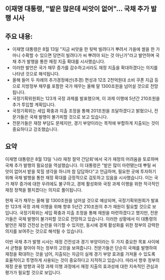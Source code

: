 ## 이재명 대통령, "밭은 많은데 씨앗이 없어"… 국채 추가 발행 시사

## 주요 내용:
*   이재명 대통령은 8월 13일 "지금 씨앗을 한 됫박 빌려다가 뿌려서 가을에 쌀을 한 가마니 수확할 수 있으면 당연히 빌려다가 씨 뿌려야 되는 것 아닌가"라고 발언하며 국채 추가 발행을 통한 재정 지출 확대를 시사했습니다.
*   이러한 발언은 국가 채무 증가를 감수하고서라도 재정 지출을 확대하겠다는 의지를 나타낸 것으로 해석됩니다.
*   올해 들어 두 차례의 추가경정예산(추경) 편성과 12조 2천억원대 소비 쿠폰 지급 등으로 지방정부 채무를 포함한 국가 채무는 올해 말 1300조원을 넘어설 것으로 전망됩니다.
*   국정기획위원회는 123개 국정 과제를 발표했으며, 이 과제 이행에 5년간 210조원을 추가 투입할 계획입니다.
*   국정기획위는 세입 확충과 지출 조정을 통해 201조원을 조달하겠다고 밝혔으나, 전문가들은 국채 발행이 불가피할 것으로 보고 있습니다.
*   전문가들은 재정 부담도 문제지만, 경기 부양이라는 목적에 부합하게 지출되는 것이 중요하다고 강조했습니다.

## 요약
이재명 대통령은 8월 13일 '나라 재정 절약 간담회'에서 국가 재정의 어려움을 토로하며 국채 추가 발행의 필요성을 역설했습니다. 이 대통령은 "밭은 많이 마련됐는데 뿌릴 씨앗이 없어서 밭을 묵힐 생각을 하니까 참 답답하다"고 언급하며, 필요한 곳에 투자하기 위해 국채 발행을 통한 재정 확대를 긍정적으로 검토하고 있음을 시사했습니다. 이는 국가 채무 증가에 대한 우려에도 불구하고, 경제 활성화와 국정 과제 이행을 위한 적극적인 재정 정책을 펼치겠다는 의지로 풀이됩니다.

현재 국가 채무는 올해 말 1300조원을 넘어설 것으로 예상되며, 국정기획위원회가 발표한 123개 국정 과제 이행을 위해 향후 5년간 210조원의 추가 재원이 필요할 것으로 보입니다. 국정기획위는 세입 확충과 지출 조정을 통해 재원을 마련하겠다고 했지만, 전문가들은 국채 발행이 불가피할 것으로 전망하고 있습니다. 이러한 상황에서 이 대통령의 발언은 재정 건전성 논란을 야기할 수 있지만, 동시에 경제 활성화를 위한 정부의 강력한 의지를 보여주는 것으로 해석될 수 있습니다.

이번 국채 추가 발행 시사는 재정 건전성과 경기 부양이라는 두 가지 중요한 목표 사이에서 균형을 찾아야 하는 정부의 고민을 보여줍니다. 전문가들은 단순히 국채를 발행하여 재정을 확대하는 것을 넘어, 지출되는 자금이 실제 경기 부양 효과를 가져올 수 있도록 효율적이고 투명하게 사용되는 것이 중요하다고 지적하고 있습니다. 따라서 향후 정부의 재정 운용 방향과 국정 과제 이행 과정에서 재정 지출의 효과성에 대한 지속적인 관심과 평가가 필요할 것으로 보입니다.